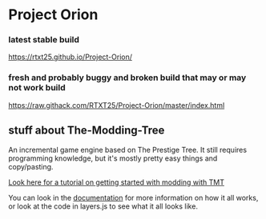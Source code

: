 # Project Orion

### latest stable build

https://rtxt25.github.io/Project-Orion/

### fresh and probably buggy and broken build that may or may not work build

https://raw.githack.com/RTXT25/Project-Orion/master/index.html

## stuff about The-Modding-Tree

An incremental game engine based on The Prestige Tree. It still requires programming knowledge, but it's mostly pretty easy things and copy/pasting.

[Look here for a tutorial on getting started with modding with TMT](docs/tutorials/getting-started.md)

You can look in the [documentation](docs/!general-info.md) for more information on how it all works, or look at the code in layers.js to see what it all looks like.
